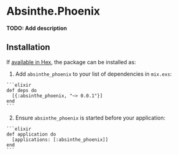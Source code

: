 # Absinthe.Phoenix

**TODO: Add description**

## Installation

If [available in Hex](https://hex.pm/docs/publish), the package can be installed as:

  1. Add `absinthe_phoenix` to your list of dependencies in `mix.exs`:

    ```elixir
    def deps do
      [{:absinthe_phoenix, "~> 0.0.1"}]
    end
    ```

  2. Ensure `absinthe_phoenix` is started before your application:

    ```elixir
    def application do
      [applications: [:absinthe_phoenix]]
    end
    ```

